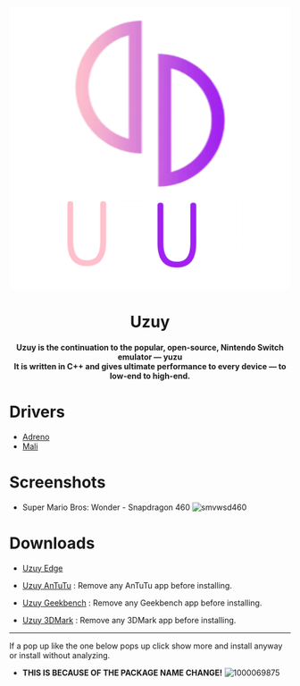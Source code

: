 <p align="center">
	<img src="uzuy.png" width="" height="" alt="Uzuy" />  
</p>

<h1 align="center"><b>Uzuy</b>
<br>
<h4 align="center"><b>Uzuy</b> is the continuation to the popular, open-source, Nintendo Switch emulator — yuzu
<br>
It is written in C++ and gives ultimate performance to every device — to low-end to high-end.
</h4>

# Drivers
- [Adreno](https://github.com/uzuy-emul/AdrenoDrivers)
- [Mali](https://github.com/uzuy-emul/MaliDrivers/tree/main)

# Screenshots
- Super Mario Bros: Wonder - Snapdragon 460
![smvwsd460](https://github.com/user-attachments/assets/69b7eed8-35a2-4981-bd9a-7c22c6b0221b)

# Downloads
- [Uzuy Edge](https://github.com/skyushu/skyushu/releases/tag/REV-2)

- [Uzuy AnTuTu](https://github.com/skyushu/skyushu/releases/tag/REV-2) : Remove any AnTuTu app before installing. 

- [Uzuy Geekbench](https://github.com/skyushu/skyushu/releases/tag/REV-2) : Remove any Geekbench app before installing.

- [Uzuy 3DMark](https://github.com/skyushu/skyushu/releases/tag/REV-2) : Remove any 3DMark app before installing.

----
If a pop up like the one below pops up click show more and install anyway or install without analyzing.
- **THIS IS BECAUSE OF THE PACKAGE NAME CHANGE!**
![1000069875](https://github.com/user-attachments/assets/844a7338-28ee-44a1-a5fb-3731e6815878)
